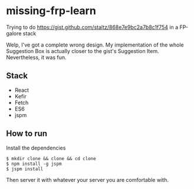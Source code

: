 # missing-frp-learn
Trying to do https://gist.github.com/staltz/868e7e9bc2a7b8c1f754 in a FP-galore stack

Welp, I've got a complete wrong design. My implementation of the whole Suggestion
Box is actually closer to the gist's Suggestion Item. Nevertheless, it was fun.

## Stack
* React
* Kefir
* Fetch
* ES6
* jspm

## How to run
Install the dependencies

```
$ mkdir clone && clone && cd clone
$ npm install -g jspm
$ jspm install
```

Then server it with whatever your server you are comfortable with.

